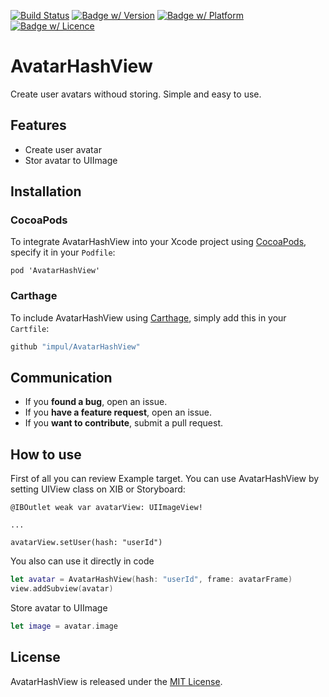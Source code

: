 [![Build Status](https://travis-ci.com/impul/AvatarHashView.svg?branch=master)](https://travis-ci.com/impul/AvatarHashView)
[![Badge w/ Version](https://cocoapod-badges.herokuapp.com/v/AvatarHashView/badge.png)](https://cocoadocs.org/docsets/AvatarHashView)
[![Badge w/ Platform](https://cocoapod-badges.herokuapp.com/p/AvatarHashView/badge.svg)](https://cocoadocs.org/docsets/AvatarHashView)
[![Badge w/ Licence](https://cocoapod-badges.herokuapp.com/l/AvatarHashView/badge.svg)](https://cocoadocs.org/docsets/AvatarHashView)

# AvatarHashView
Create user avatars withoud storing. Simple and easy to use.

## Features
- Create user avatar
- Stor avatar to UIImage
## Installation
### CocoaPods
<p>To integrate AvatarHashView into your Xcode project using <a href="http://cocoapods.org">CocoaPods</a>, specify it in your <code>Podfile</code>:</p>
<pre><code class="ruby language-ruby">pod 'AvatarHashView'</code></pre>

### Carthage
To include AvatarHashView using [Carthage](https://github.com/Carthage/Carthage), simply add this in your `Cartfile`:
```ruby
github "impul/AvatarHashView"
```
## Communication

- If you **found a bug**, open an issue.
- If you **have a feature request**, open an issue.
- If you **want to contribute**, submit a pull request.
## How to use
First of all you can review Example target.
You can use AvatarHashView by setting UIView class on XIB or Storyboard:
```
@IBOutlet weak var avatarView: UIImageView!

...

avatarView.setUser(hash: "userId")
```
You also can use it directly in code
```Swift
let avatar = AvatarHashView(hash: "userId", frame: avatarFrame)
view.addSubview(avatar)
```
Store avatar to UIImage
```swift
let image = avatar.image
```
## License
AvatarHashView is released under the [MIT License](https://github.com/impul/AvatarHashView/blob/master/LICENSE).
